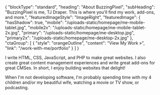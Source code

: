 {
    "blockType": "standard",
    "heading": "About BuzzingPixel",
    "subHeading": "BuzzingPixel is me, TJ Draper. This is where you'll find my work, add-ons, and more.",
    "featuredImageStyle": "ImageRight",
    "featuredImage": {
        "hasShadow": true,
        "mobile": "/uploads-static/homepage/me-mobile-tablet.jpg",
        "mobile2x": "/uploads-static/homepage/me-mobile-tablet-2x.jpg",
        "primary": "/uploads-static/homepage/me-desktop.jpg",
        "primary2x": "/uploads-static/homepage/me-desktop-2x.jpg"
    },
    "ctaGroup": [
        {
            "style": "orangeOutline",
            "content": "View My Work &raquo;",
            "link": "/work-with-me/portfolio"
        }
    ]
}

I write HTML, CSS, JavaScript, and PHP to make great websites. I also create great content management experiences and write great add-ons for great CMSes. In short, I enjoy building websites that delight!

When I'm not developing software, I'm probably spending time with my 4 children and/or my beautiful wife, watching a movie or TV show, or podcasting.
